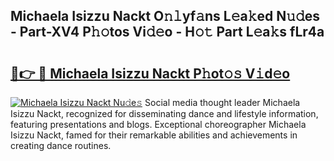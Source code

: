 ## Michaela Isizzu Nackt O𝚗𝚕yf𝚊ns L𝚎a𝚔ed N𝚞𝚍es - Part-XV4 P𝚑𝚘tos Vi𝚍𝚎o - H𝚘𝚝 Part L𝚎a𝚔s fLr4a

# <h2><a href="http://kf6hvl.oniu.top/?m=Michaela+Isizzu+Nackt">🔗👉 🔴 Michaela Isizzu Nackt P𝚑ot𝚘𝚜 V𝚒d𝚎o</a></h2>

[![Michaela Isizzu Nackt Nu𝚍e𝚜](https://i.imgur.com/0qMVB7G.gif)](http://kf6hvl.oniu.top/?m=Michaela+Isizzu+Nackt)
Social media thought leader Michaela Isizzu Nackt, recognized for disseminating dance and lifestyle information, featuring presentations and blogs. Exceptional choreographer Michaela Isizzu Nackt, famed for their remarkable abilities and achievements in creating dance routines.  

